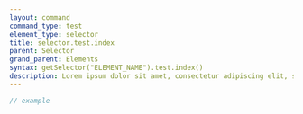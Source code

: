 ```yaml
---
layout: command
command_type: test
element_type: selector
title: selector.test.index
parent: Selector
grand_parent: Elements
syntax: getSelector("ELEMENT_NAME").test.index()
description: Lorem ipsum dolor sit amet, consectetur adipiscing elit, sed do eiusmod tempor incididunt ut labore et dolore magna aliqua. Ut enim ad minim veniam, quis nostrud exercitation ullamco laboris nisi ut aliquip ex ea commodo consequat.
---
```


```javascript
// example
```